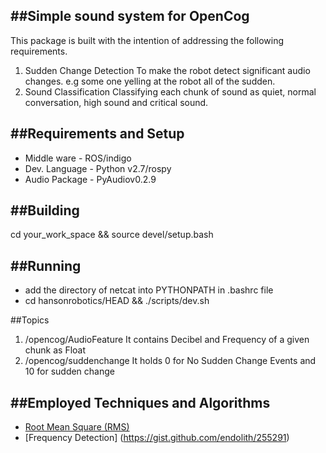 ##Simple sound system for OpenCog
------------

  This package is built with the intention of addressing the following requirements.

1. Sudden Change Detection
  To make the robot detect significant audio changes. e.g some one yelling at the robot  all of the sudden.
2. Sound Classification
  Classifying each chunk of sound as quiet, normal conversation, high sound and critical sound.

##Requirements and Setup
------------
 - Middle ware     - ROS/indigo
 - Dev. Language   - Python v2.7/rospy
 - Audio Package   - PyAudiov0.2.9

##Building
------------ 

 cd your_work_space &&  source devel/setup.bash

##Running
------------
  - add the directory of netcat into PYTHONPATH in .bashrc file
  - cd hansonrobotics/HEAD && ./scripts/dev.sh

##Topics 
1. /opencog/AudioFeature
  It contains Decibel and Frequency of a given chunk as Float
2. /opencog/suddenchange
  It holds 0 for No Sudden Change Events and 10 for sudden change

##Employed Techniques and Algorithms
------------
- [Root Mean Square (RMS)](http://www.gaussianwaves.com/2015/07/significance-of-rms-root-mean-square-value/)
- [Frequency Detection] (https://gist.github.com/endolith/255291) 


